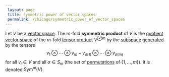 ```yaml
---
 layout: page
 title: symmetric power of vector spaces
 permalink: /chicago/symmetric_power_of_vector_spaces
---
```

Let $V$ be a [vector space](https://defsmath.github.io/DefsMath/vector_space). The $m$-fold **symmetric product** of $V$ is the [quotient vector space](https://defsmath.github.io/DefsMath/quotient_vector_space) of the $m$-fold [tensor product](https://defsmath.github.io/DefsMath/tensor_product_of_vector_spaces) $V^{\otimes m}$ by the [subspace](https://defsmath.github.io/DefsMath/subspace) [generated](https://defsmath.github.io/DefsMath/span) by the tensors $$v_1\otimes\cdots\otimes v_m - v_{\sigma(1)}\otimes \cdots\otimes v_{\sigma(m)}$$ for all $v_i \in V$ and all $\sigma \in S_m$ (the set of [permutations](https://defsmath.github.io/DefsMath/symmetric_group) of $\{1,\dots,m\}$). It is denoted $\text{Sym}^m(V)$.

